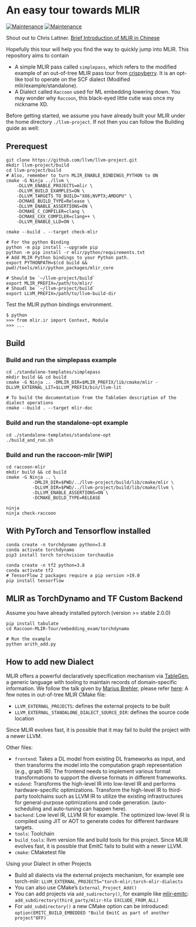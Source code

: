 # An easy tour towards MLIR
[![Maintenance](https://img.shields.io/badge/Raccoon-V0.1-brightgreen)](https://github.com/JoshuaQSH/Raccoon-MLIR-Tour)
[![Maintenance](https://img.shields.io/badge/Maintained%3F-YES-green.svg)](https://github.com/JoshuaQSH/Raccoon-MLIR-Tour)

Shout out to Chris Lattner.
[Brief Introduction of MLIR in Chinese](https://zhuanlan.zhihu.com/p/442140282)

Hopefully this tour will help you find the way to quickly jump into MLIR. This repository aims to contain 
- A simple MLIR pass called `simplepass`, which refers to the modified example of an out-of-tree MLIR pass tour from [crispyberry](https://github.com/crispyberry/MLIR-Pass-Tour). It is an opt-like tool to operate on the SCF dialect (Modified mlir/example/standalone).
- A Dialect called `Raccoon` used for ML embedding lowering down. You may wonder why `Raccoon`, this black-eyed little cutie was once my nickname XD.


Before getting started, we assume you have already built your MLIR under the home directory `./llvm-project`. If not then you can follow the Building guide as well:

## Prerequest
```shell
git clone https://github.com/llvm/llvm-project.git
mkdir llvm-project/build
cd llvm-project/build
# Also, remember to turn MLIR_ENABLE_BINDINGS_PYTHON to ON
cmake -G Ninja ../llvm \
	-DLLVM_ENABLE_PROJECTS=mlir \
	-DLLVM_BUILD_EXAMPLES=ON \
	-DLLVM_TARGETS_TO_BUILD="X86;NVPTX;AMDGPU" \
	-DCMAKE_BUILD_TYPE=Release \
	-DLLVM_ENABLE_ASSERTIONS=ON \
	-DCMAKE_C_COMPILER=clang \
	-DCMAKE_CXX_COMPILER=clang++ \
	-DLLVM_ENABLE_LLD=ON \

cmake --build . --target check-mlir

# For the python Binding
python -m pip install --upgrade pip
python -m pip install -r mlir/python/requirements.txt
# Add MLIR Python bindings to your Python path.
export PYTHONPATH=$(cd build && pwd)/tools/mlir/python_packages/mlir_core

# Should be `~/llvm-project/build`
export MLIR_PREFIX=/path/to/mlir/ 
# Shoudl be `~/llvm-project/build`
export LLVM_PREFIX=/path/to/llvm-build-dir
```

Test the MLIR python bindings environment.
```shell
$ python
>>> from mlir.ir import Context, Module
>>> ...
```

## Build
### Build and run the simplepass example
```shell
cd ./standalone-templates/simplepass
mkdir build && cd build
cmake -G Ninja .. -DMLIR_DIR=$MLIR_PREFIX/lib/cmake/mlir -DLLVM_EXTERNAL_LIT=$LLVM_PREFIX/bin/llvm-lit

# To build the documentation from the TableGen description of the dialect operations
cmake --build . --target mlir-doc
```
### Build and run the standalone-opt example
```shell
cd ./standalone-templates/standalone-opt
./build_and_run.sh
```

### Build and run the raccoon-mlir [WiP]
```shell
cd raccoon-mlir
mkdir build && cd build
cmake -G Ninja .. \
		  -DMLIR_DIR=$PWD/../llvm-project/build/lib/cmake/mlir \
		  -DLLVM_DIR=$PWD/../llvm-project/build/lib/cmake/llvm \
		  -DLLVM_ENABLE_ASSERTIONS=ON \
		  -DCMAKE_BUILD_TYPE=RELEASE

ninja
ninja check-raccoon
```

## With PyTorch and Tensorflow installed
```shell
conda create -n torchdynamo python=3.8
conda activate torchdynamo
pip3 install torch torchvision torchaudio
```

```shell
conda create -n tf2 python=3.8
conda activate tf2
# TensorFlow 2 packages require a pip version >19.0
pip install tensorflow
```

## MLIR as TorchDynamo and TF Custom Backend
Assume you have already installed pytorch (version >= stable 2.0.0)
```shell
pip install tabulate
cd Raccoon-MLIR-Tour/embedding_exam/torchdynamo

# Run the example
python arith_add.py
```


## How to add new Dialect
MLIR offers a powerful declaratively specification mechanism via [TableGen](https://llvm.org/docs/TableGen/ProgRef.html), a generic language with tooling to maintain records of domain-specific information. We follow the talk given by [Marius Brehler](https://github.com/marbre), please refer [here](https://fosdem.org/2023/schedule/event/mlirdialect/):
A few notes in out-of-tree MLIR CMake file:
- `LLVM_EXTERNAL_PROJECTS`: defines the external projects to be built
- `LLVM_EXTERNAL_STANDALONE_DIALECT_SOURCE_DIR`: defines the source code location

Since MLIR evolves fast, it is possible that it may fail to build the project with a newer LLVM.

Other files:
- `frontend`: Takes a DL model from existing DL frameworks as input, and then transforms
the model into the computation graph representation (e.g., graph IR). The frontend needs to
implement various format transformations to support the diverse formats in different frameworks.
- `midend`: Transforms the high-level IR into low-level IR and performs hardware-specific
optimizations. Transform the high-level IR to third-party toolchains such as LLVM IR to utilize the existing infrastructures for general-purpose optimizations and code generation. (auto-scheduling and auto-tuning can happen here).
- `backend`: Low level IR, LLVM IR for example. The optimized low-level IR is compiled using JIT or AOT to generate codes for different hardware targets. 
- `tools`: Toolchain
- `build_tools`: llvm version file and build tools for this project. Since MLIR evolves fast, it is possible that EmitC fails to build with a newer LLVM.
- `cmake`: CMaketest file

Using your Dialect in other Projects
- Build all dialects via the external projects mechanism, for example see torch-mlir: `LLVM_EXTERNAL_PROJECTS="torch-mlir;torch-mlir-dialects`
- You can also use CMake’s `External_Project_Add()`
- You can add projects via `add_sudirectory()`, for example like [mlir-emitc](https://github.com/marbre/mlir-emitc): `add_subdirectory(third_party/mlir-hlo EXCLUDE_FROM_ALL)`
- For `add_subdirectory()` a new CMake option can be introduced: `option(EMITC_BUILD_EMBEDDED "Build EmitC as part of another project"OFF)`



